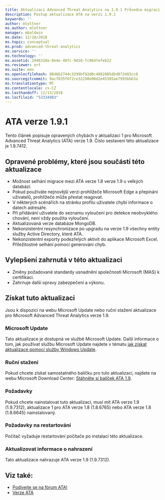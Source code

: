 ```yaml
---
title: Aktualizaci Advanced Threat Analytics na 1.9.1 Průvodce migrací | Dokumentace Microsoftu
description: Postup aktualizace ATA na verzi 1.9.1
keywords: ''
author: mlottner
ms.author: mlottner
manager: mbaldwin
ms.date: 12/10/2018
ms.topic: conceptual
ms.prod: advanced-threat-analytics
ms.service: ''
ms.technology: ''
ms.assetid: 2946310a-8e4e-48fc-9450-fc9647efeb22
ms.reviewer: ort
ms.suite: ems
ms.openlocfilehash: 80d6b2744c3299bf92d0c4082085dbd872403cc0
ms.sourcegitcommit: 9acf035f6f2ce32290e00d2e45385ae7993bb63a
ms.translationtype: MT
ms.contentlocale: cs-CZ
ms.lasthandoff: 12/13/2018
ms.locfileid: "53334983"
---
```

# <a name="ata-version-191"></a>ATA verze 1.9.1


Tento článek popisuje opravených chybách v aktualizaci 1 pro Microsoft Advanced Threat Analytics (ATA) verze 1.9. Číslo sestavení této aktualizace je 1.9.7412.

## <a name="fixed-issues-included-in-this-update"></a>Opravené problémy, které jsou součástí této aktualizace

- Možnost selhání migrace mezi ATA verze 1.8 verze 1.9 u velkých databází.
- Pokud používáte nejnovější verzi prohlížeče Microsoft Edge a přepínání uživatelů, prohlížeče může přestat reagovat.
- V některých scénářích na stránku profilu uživatele chybí informace o datech adresáře.
- Při přidávání uživatele do seznamu vyloučení pro detekce neobvyklého chování, není vždy použita vyloučení. 
- Aktualizovaná verze databáze MongoDB.
- Nekonzistentní resynchronizace po upgradu na verze 1.9 všechny entity služby Active Directory, které ATA.
- Nekonzistentní exporty podezřelých aktivit do aplikace Microsoft Excel. Příležitostné selhání pomocí generování chyb.  


## <a name="improvements-included-in-this-update"></a>Vylepšení zahrnutá v této aktualizaci
- Změny požadované standardy usnadnění společnosti Microsoft (MAS) k certifikaci.
- Zahrnuje další opravy zabezpečení a výkonu.

## <a name="get-this-update"></a>Získat tuto aktualizaci

Jsou k dispozici na webu Microsoft Update nebo ruční stažení aktualizace pro Microsoft Advanced Threat Analytics verze 1.9.

### <a name="microsoft-update"></a>Microsoft Update
Tato aktualizace je dostupná ve službě Microsoft Update. Další informace o tom, jak používat službu Microsoft Update najdete v tématu [jak získat aktualizace pomocí služby Windows Update](https://support.microsoft.com/help/3067639).

### <a name="manual-download"></a>Ruční stažení
Pokud chcete získat samostatného balíčku pro tuto aktualizaci, najdete na webu Microsoft Download Center: [Stáhněte si balíček ATA 1.9](https://www.microsoft.com/en-us/download/details.aspx?id=56725).

### <a name="prerequisites"></a>Požadavky
Pokud chcete nainstalovat tuto aktualizaci, musí mít ATA verze 1.9 (1.9.7312), aktualizace 1 pro ATA verze 1.8 (1.8.6765) nebo ATA verze 1.8 (1.8.6645) nainstalovaný.

### <a name="restart-requirement"></a>Požadavky na restartování
Počítač vyžaduje restartování počítače po instalaci této aktualizace.

### <a name="update-replacement-information"></a>Aktualizovat informace o nahrazení
Tato aktualizace nahrazuje ATA verze 1.9 (1.9.7312).


## <a name="see-also"></a>Viz také:

- [Podívejte se na fórum ATA!](https://social.technet.microsoft.com/Forums/security/home?forum=mata)
- [Verze ATA](ata-versions.md)
